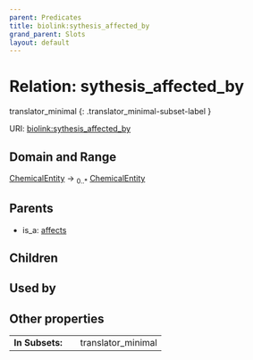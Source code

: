 ```yaml
---
parent: Predicates
title: biolink:sythesis_affected_by
grand_parent: Slots
layout: default
---
```


# Relation: sythesis_affected_by

translator_minimal
{: .translator_minimal-subset-label }




URI: [biolink:sythesis_affected_by](https://w3id.org/biolink/vocab/sythesis_affected_by)

## Domain and Range

[ChemicalEntity](ChemicalEntity.md) ->  <sub>0..*</sub> [ChemicalEntity](ChemicalEntity.md)

## Parents

 *  is_a: [affects](affects.md)

## Children


## Used by


## Other properties

|  |  |  |
| --- | --- | --- |
| **In Subsets:** | | translator_minimal |

